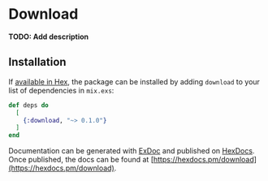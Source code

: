 # Download

**TODO: Add description**

## Installation

If [available in Hex](https://hex.pm/docs/publish), the package can be installed
by adding `download` to your list of dependencies in `mix.exs`:

```elixir
def deps do
  [
    {:download, "~> 0.1.0"}
  ]
end
```

Documentation can be generated with [ExDoc](https://github.com/elixir-lang/ex_doc)
and published on [HexDocs](https://hexdocs.pm). Once published, the docs can
be found at [https://hexdocs.pm/download](https://hexdocs.pm/download).

